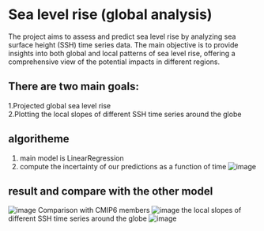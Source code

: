 # Sea level rise (global analysis)
The project aims to assess and predict sea level rise by analyzing sea surface height (SSH) time series data. The main objective is to provide insights into both global and local patterns of sea level rise, offering a comprehensive view of the potential impacts in different regions.

## There are two main goals:
1.Projected global sea level rise  
2.Plotting the local slopes of different SSH time series around the globe

## algoritheme
1. main model is LinearRegression
2. compute the incertainty of our predictions as a function of time
   ![image](https://github.com/kehanantoineLIU/Sea-level-rise-global-analysis-/assets/125217787/c41efde3-a0ad-430e-9753-18c5e816ae30)

## result and compare with the other model
![image](https://github.com/kehanantoineLIU/Sea-level-rise-global-analysis-/assets/125217787/8e4aca86-27bf-422a-b27b-87bfc028444d)
Comparison with CMIP6 members
![image](https://github.com/kehanantoineLIU/Sea-level-rise-global-analysis-/assets/125217787/1ed477fb-8ef7-423f-aea8-27feeccb9159)
the local slopes of different SSH time series around the globe
![image](https://github.com/kehanantoineLIU/Sea-level-rise-global-analysis-/assets/125217787/3e59e2ba-e918-48c3-a7e9-a2b63c715e0b)
